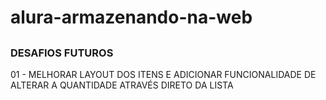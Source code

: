 # alura-armazenando-na-web

##

### DESAFIOS FUTUROS

01 - MELHORAR LAYOUT DOS ITENS E ADICIONAR FUNCIONALIDADE DE ALTERAR A QUANTIDADE ATRAVÉS DIRETO DA LISTA
